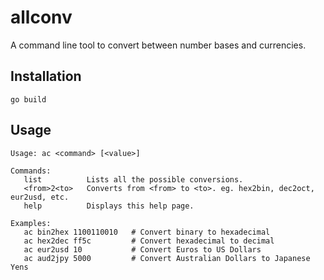 # allconv

A command line tool to convert between number bases and currencies.

## Installation

    go build
    
## Usage

    Usage: ac <command> [<value>]
    
    Commands:
       list          Lists all the possible conversions.
       <from>2<to>   Converts from <from> to <to>. eg. hex2bin, dec2oct, eur2usd, etc.
       help          Displays this help page.
    
    Examples:
       ac bin2hex 1100110010   # Convert binary to hexadecimal
       ac hex2dec ff5c         # Convert hexadecimal to decimal
       ac eur2usd 10           # Convert Euros to US Dollars
       ac aud2jpy 5000         # Convert Australian Dollars to Japanese Yens
